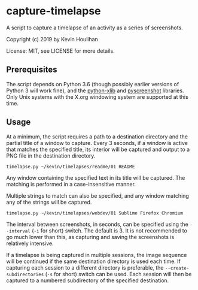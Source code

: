 # capture-timelapse

A script to capture a timelapse of an activity as a series of screenshots.

Copyright (c) 2019 by Kevin Houlihan

License: MIT, see LICENSE for more details.

## Prerequisites

The script depends on Python 3.6 (though possibly earlier versions of Python 3 will work fine), and the [python-xlib](https://github.com/python-xlib/python-xlib) and [pyscreenshot](https://github.com/ponty/pyscreenshot) libraries. Only Unix systems with the X.org windowing system are supported at this time.

## Usage

At a minimum, the script requires a path to a destination directory and the partial title of a window to capture. Every 3 seconds, if a window is active that matches the specified title, its interior will be captured and output to a PNG file in the destination directory.

```
timelapse.py ~/kevin/timelapses/readme/01 README
```

Any window containing the specified text in its title will be captured. The matching is performed in a case-insensitive manner.

Multiple strings to match can also be specified, and any window matching any of the strings will be captured.

```
timelapse.py ~/kevin/timelapses/webdev/01 Sublime Firefox Chromium
```

The interval between screenshots, in seconds, can be specified using the `--interval` (`-i` for short) switch. The default is 3. It is not recommended to go much lower than this, as capturing and saving the screenshots is relatively intensive.

If a timelapse is being captured in multiple sessions, the image sequence will be continued if the same destination directory is used each time. If capturing each session to a different directory is preferable, the `--create-subdirectories` (`-s` for short) switch can be used. Each session will then be captured to a numbered subdirectory of the specified destination.
